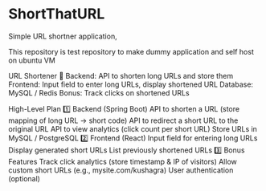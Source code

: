 # ShortThatURL
Simple URL shortner application, 

This repository is test repository to make dummy application and self host on ubuntu VM 

URL Shortener 🔗
Backend: API to shorten long URLs and store them
Frontend: Input field to enter long URLs, display shortened URL
Database: MySQL / Redis
Bonus: Track clicks on shortened URLs

High-Level Plan
1️⃣ Backend (Spring Boot)
API to shorten a URL (store mapping of long URL → short code)
API to redirect a short URL to the original URL
API to view analytics (click count per short URL)
Store URLs in MySQL / PostgreSQL
2️⃣ Frontend (React)
Input field for entering long URLs
Display generated short URLs
List previously shortened URLs
3️⃣ Bonus Features
Track click analytics (store timestamp & IP of visitors)
Allow custom short URLs (e.g., mysite.com/kushagra)
User authentication (optional)